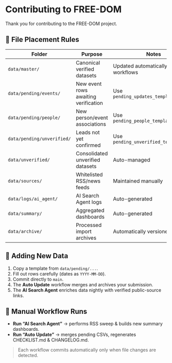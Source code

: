# Contributing to FREE-DOM

Thank you for contributing to the FREE-DOM project.

## 🧭 File Placement Rules

| Folder | Purpose | Notes |
|--------|----------|-------|
| `data/master/` | Canonical verified datasets | Updated automatically by workflows |
| `data/pending/events/` | New event rows awaiting verification | Use `pending_updates_template.csv` |
| `data/pending/people/` | New person/event associations | Use `pending_people_template.csv` |
| `data/pending/unverified/` | Leads not yet confirmed | Use `pending_unverified_template.csv` |
| `data/unverified/` | Consolidated unverified datasets | Auto-managed |
| `data/sources/` | Whitelisted RSS/news feeds | Maintained manually |
| `data/logs/ai_agent/` | AI Search Agent logs | Auto-generated |
| `data/summary/` | Aggregated dashboards | Auto-generated |
| `data/archive/` | Processed import archives | Automatically versioned |

## 🧩 Adding New Data

1. Copy a template from `data/pending/...`.
2. Fill out rows carefully (dates as `YYYY-MM-DD`).
3. Commit directly to `main`.
4. The **Auto Update** workflow merges and archives your submission.
5. The **AI Search Agent** enriches data nightly with verified public-source links.

## 🧪 Manual Workflow Runs

- **Run “AI Search Agent”** → performs RSS sweep & builds new summary dashboards.
- **Run “Auto Update”** → merges pending CSVs, regenerates CHECKLIST.md & CHANGELOG.md.

> Each workflow commits automatically only when file changes are detected.
